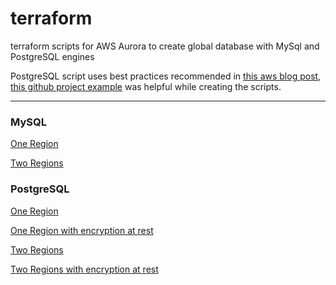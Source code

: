 # terraform
terraform scripts for AWS Aurora to create global database with MySql and PostgreSQL engines


PostgreSQL script uses best practices recommended in [this aws blog post](
https://aws.amazon.com/blogs/database/deploy-an-amazon-aurora-postgresql-db-cluster-with-recommended-best-practices-using-aws-cloudformation/), [this github project example](https://github.com/terraform-aws-modules/terraform-aws-rds-aurora/tree/master/examples/postgresql)
 was helpful while creating the scripts.
 
---

### MySQL

[One Region](https://github.com/mosesmarin/terraform/tree/main/aurora-mysql-global/one-region)

[Two Regions](https://github.com/mosesmarin/terraform/tree/main/aurora-mysql-global/two-regions)

### PostgreSQL

[One Region](https://github.com/mosesmarin/terraform/tree/main/aurora-postgre-global/one-region)

[One Region with encryption at rest](https://github.com/mosesmarin/terraform/tree/main/aurora-postgre-global/one-region-with-encryption)

[Two Regions](https://github.com/mosesmarin/terraform/tree/main/aurora-postgre-global/two-regions)

[Two Regions with encryption at rest](https://github.com/mosesmarin/terraform/tree/main/aurora-postgre-global/two-regions-with-encryption)

